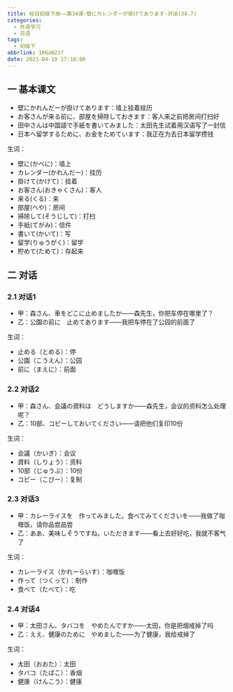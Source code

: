```yaml
---
title: 标日初级下册——第34课-壁にカレンダーが掛けてあります-对话(34.7)
categories:
  - 外语学习
  - 日语
tags:
  - 初级下
abbrlink: 106a021f
date: 2021-04-10 17:16:00
---
```

## 一 基本课文

* 壁にかれんだーが掛けてあります：墙上挂着挂历
* お客さんが来る前に、部屋を掃除しておきます：客人来之前把房间打扫好
* 田中さんは中国語で手紙を書いてみました：太田先生试着用汉语写了一封信
* 日本へ留学するために、お金をためています：我正在为去日本留学攒钱

<!--more-->

生词：

* 壁に(かべに)：墙上
* カレンダー(かれんだー)：挂历
* 掛けて(かけて)：挂着
* お客さん(おきゃくさん)：客人
* 来る(くる)：来
* 部屋(へや)：房间
* 掃除して(そうじして)：打扫
* 手紙(てがみ)：信件
* 書いて(かいて)：写
* 留学(りゅうがく)：留学
* 貯めて(ためて)：存起来

## 二 对话

### 2.1 对话1


* 甲：森さん、車をどこに止めましたか——森先生，你把车停在哪里了？
* 乙：公園の前に　止めてあります——我把车停在了公园的前面了

生词：

* 止める（とめる）：停
* 公園（こうえん）：公园
* 前に（まえに）：前面

### 2.2  对话2

* 甲：森さん、会議の資料は　どうしますか——森先生，会议的资料怎么处理呢？
* 乙：10部、コピーしておいてください——请把他们复印10份

生词：

* 会議（かいぎ）：会议
* 資料（しりょう）：资料
* 10部（じゅうぶ）：10份
* コピー（こぴー）：复制

###  2.3  对话3

* 甲：カレーライスを　作ってみました。食べてみてくださいを——我做了咖喱饭，请你品尝品尝
* 乙：ああ、美味しそうですね。いただきます——看上去好好吃，我就不客气了

生词：

* カレーライス（かれーらいす）：咖喱饭
* 作って（つくって）：制作
* 食べて（たべて）：吃

### 2.4  对话4

* 甲：太田さん、タバコを　やめたんですか——太田，你是把烟戒掉了吗
* 乙：ええ、健康のために　やめました——为了健康，我给戒掉了

生词：

* 太田（おおた）：太田
* タバコ（たばこ）：香烟
* 健康（けんこう）：健康
